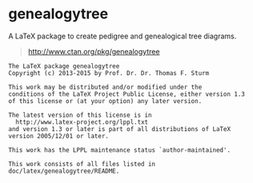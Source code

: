 genealogytree
=============

A LaTeX package to create pedigree and genealogical tree diagrams.

> http://www.ctan.org/pkg/genealogytree

```
The LaTeX package genealogytree
Copyright (c) 2013-2015 by Prof. Dr. Dr. Thomas F. Sturm

This work may be distributed and/or modified under the
conditions of the LaTeX Project Public License, either version 1.3
of this license or (at your option) any later version.

The latest version of this license is in
  http://www.latex-project.org/lppl.txt
and version 1.3 or later is part of all distributions of LaTeX
version 2005/12/01 or later.

This work has the LPPL maintenance status `author-maintained'.

This work consists of all files listed in doc/latex/genealogytree/README.
```
